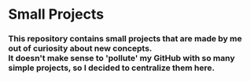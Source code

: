# Small Projects
### This repository contains small projects that are made by me out of curiosity about new concepts. <br> It doesn't make sense to 'pollute' my GitHub with so many simple projects, so I decided to centralize them here.
